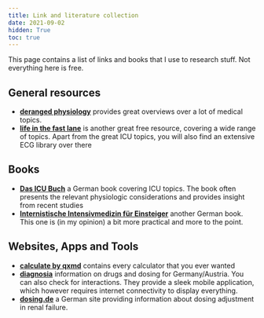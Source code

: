 ```yaml
---
title: Link and literature collection
date: 2021-09-02
hidden: True
toc: true
---
```


This page contains a list of links and books that I use to research stuff. Not everything here is free.

## General resources

- **[deranged physiology](https://derangedphysiology.com/)** provides great overviews over a lot of medical topics.
- **[life in the fast lane](https://litfl.com/)** is another great free resource, covering a wide range of topics. Apart from the great ICU topics, you will also find an extensive ECG library over there

## Books

- **[Das ICU Buch](https://www.sciencedirect.com/book/9783437231629/das-icu-buch)** a German book covering ICU topics. The book often presents the relevant physiologic considerations and provides insight from recent studies
- **[Internistische Intensivmedizin für Einsteiger](https://www.springer.com/de/book/9783662618226)** another German book. This one is (in my opinion) a bit more practical and more to the point.

## Websites, Apps and Tools

- **[calculate by qxmd](https://qxmd.com/calculate)** contains every calculator that you ever wanted
- **[diagnosia](https://www.diagnosia.com/)** information on drugs and dosing for Germany/Austria. You can also check for interactions. They provide a sleek mobile application, which however requires internet connectivity to display everything.
- **[dosing.de](https://www.dosing.de/)** a German site providing information about dosing adjustment in renal failure.
